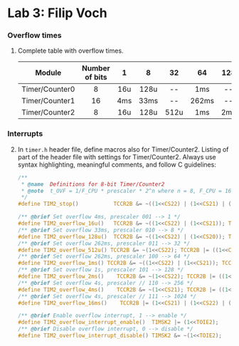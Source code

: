 # Lab 3: Filip Voch

### Overflow times

1. Complete table with overflow times.

   | **Module** | **Number of bits** | **1** | **8** | **32** | **64** | **128** | **256** | **1024** |
   | :-: | :-: | :-: | :-: | :-: | :-: | :-: | :-: | :-: |
   | Timer/Counter0 | 8  | 16u | 128u | -- | 1ms | -- | 4ms | 16ms |
   | Timer/Counter1 | 16 | 4ms | 33ms | -- | 262ms | -- | 1s | 4s |
   | Timer/Counter2 | 8  | 16u | 128u | 512u | 1ms | 2ms | 4ms | 16ms |

### Interrupts

2. In `timer.h` header file, define macros also for Timer/Counter2. Listing of part of the header file with settings for Timer/Counter2. Always use syntax highlighting, meaningful comments, and follow C guidelines:

   ```c
   /**
    * @name  Definitions for 8-bit Timer/Counter2
    * @note  t_OVF = 1/F_CPU * prescaler * 2^n where n = 8, F_CPU = 16 MHz
    */
   #define TIM2_stop()           TCCR2B &= ~((1<<CS22) | (1<<CS21) | (1<<CS20));

   /** @brief Set overflow 4ms, prescaler 001 --> 1 */
   #define TIM2_overflow_16u()   TCCR2B &= ~((1<<CS22) | (1<<CS21)); TCCR2B |= (1<<CS20);
   /** @brief Set overflow 33ms, prescaler 010 --> 8 */
   #define TIM2_overflow_128u()  TCCR2B &= ~((1<<CS22) | (1<<CS20)); TCCR2B |= (1<<CS21);
   /** @brief Set overflow 262ms, prescaler 011 --> 32 */
   #define TIM2_overflow_512u() TCCR2B &= ~(1<<CS22); TCCR2B |= ((1<<CS21) | (1<<CS20));
   /** @brief Set overflow 262ms, prescaler 100 --> 64 */
   #define TIM2_overflow_1ms() TCCR2B &= ~((1<<CS22) | (1<<CS21)); TCCR2B |= (1<<CS20);
   /** @brief Set overflow 1s, prescaler 101 --> 128 */
   #define TIM2_overflow_2ms()    TCCR2B &= ~(1<<CS22); TCCR2B |= ((1<<CS21) | (1<<CS20));
   /** @brief Set overflow 4s, prescaler // 110 --> 256 */
   #define TIM2_overflow_4ms()    TCCR2B &= ~(1<<CS21); TCCR2B |= ((1<<CS22) | (1<<CS20));
   /** @brief Set overflow 4s, prescaler // 111 --> 1024 */
   #define TIM2_overflow_16ms()    TCCR2B |= (1<<CS21) | (1<<CS22) | (1<<CS20);

   /** @brief Enable overflow interrupt, 1 --> enable */
   #define TIM2_overflow_interrupt_enable()  TIMSK2 |= (1<<TOIE2);
   /** @brief Disable overflow interrupt, 0 --> disable */
   #define TIM2_overflow_interrupt_disable() TIMSK2 &= ~(1<<TOIE2);
   ```